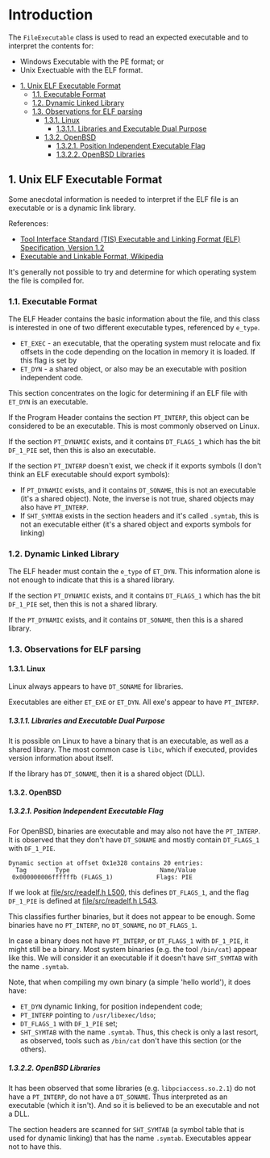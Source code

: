 # Introduction <!-- omit in toc -->

The `FileExecutable` class is used to read an expected executable and to
interpret the contents for:

* Windows Executable with the PE format; or
* Unix Exectuable with the ELF format.

- [1. Unix ELF Executable Format](#1-unix-elf-executable-format)
  - [1.1. Executable Format](#11-executable-format)
  - [1.2. Dynamic Linked Library](#12-dynamic-linked-library)
  - [1.3. Observations for ELF parsing](#13-observations-for-elf-parsing)
    - [1.3.1. Linux](#131-linux)
      - [1.3.1.1. Libraries and Executable Dual Purpose](#1311-libraries-and-executable-dual-purpose)
    - [1.3.2. OpenBSD](#132-openbsd)
      - [1.3.2.1. Position Independent Executable Flag](#1321-position-independent-executable-flag)
      - [1.3.2.2. OpenBSD Libraries](#1322-openbsd-libraries)

## 1. Unix ELF Executable Format

Some anecdotal information is needed to interpret if the ELF file is an
executable or is a dynamic link library.

References:

* [Tool Interface Standard (TIS) Executable and Linking Format (ELF)
  Specification, Version 1.2](https://refspecs.linuxfoundation.org/elf/elf.pdf)
* [Executable and Linkable Format,
  Wikipedia](https://en.wikipedia.org/wiki/Executable_and_Linkable_Format)

It's generally not possible to try and determine for which operating system the
file is compiled for.

### 1.1. Executable Format

The ELF Header contains the basic information about the file, and this class is
interested in one of two different executable types, referenced by `e_type`.

* `ET_EXEC` - an executable, that the operating system must relocate and fix
  offsets in the code depending on the location in memory it is loaded. If this
  flag is set by
* `ET_DYN` - a shared object, or also may be an executable with position
  independent code.

This section concentrates on the logic for determining if an ELF file with
`ET_DYN` is an executable.

If the Program Header contains the section `PT_INTERP`, this object can be
considered to be an executable. This is most commonly observed on Linux.

If the section `PT_DYNAMIC` exists, and it contains `DT_FLAGS_1` which has the
bit `DF_1_PIE` set, then this is also an executable.

If the section `PT_INTERP` doesn't exist, we check if it exports symbols (I
don't think an ELF executable should export symbols):

* If `PT_DYNAMIC` exists, and it contains `DT_SONAME`, this is not an executable
  (it's a shared object). Note, the inverse is not true, shared objects may also
  have `PT_INTERP`.
* If `SHT_SYMTAB` exists in the section headers and it's called `.symtab`, this is
  not an executable either (it's a shared object and exports symbols for linking)

### 1.2. Dynamic Linked Library

The ELF header must contain the `e_type` of `ET_DYN`. This information alone is
not enough to indicate that this is a shared library.

If the section `PT_DYNAMIC` exists, and it contains `DT_FLAGS_1` which has the
bit `DF_1_PIE` set, then this is not a shared library.

If the `PT_DYNAMIC` exists, and it contains `DT_SONAME`, then this is a shared
library.

### 1.3. Observations for ELF parsing

#### 1.3.1. Linux

Linux always appears to have `DT_SONAME` for libraries.

Executables are either `ET_EXE` or `ET_DYN`. All exe's appear to have
`PT_INTERP`.

##### 1.3.1.1. Libraries and Executable Dual Purpose

It is possible on Linux to have a binary that is an executable, as well as a
shared library. The most common case is `libc`, which if executed, provides
version information about itself.

If the library has `DT_SONAME`, then it is a shared object (DLL).

#### 1.3.2. OpenBSD

##### 1.3.2.1. Position Independent Executable Flag

For OpenBSD, binaries are executable and may also not have the `PT_INTERP`. It
is observed that they don't have `DT_SONAME` and mostly contain `DT_FLAGS_1`
with `DF_1_PIE`.

```text
Dynamic section at offset 0x1e328 contains 20 entries:
  Tag        Type                         Name/Value
 0x000000006ffffffb (FLAGS_1)            Flags: PIE
```

If we look at [file/src/readelf.h
L500](https://github.com/file/file/blob/445f387/src/readelf.h#L500), this
defines `DT_FLAGS_1`, and the flag `DF_1_PIE` is defined at [file/src/readelf.h
L543](https://github.com/file/file/blob/445f387/src/readelf.h#L543).

This classifies further binaries, but it does not appear to be enough. Some
binaries have no `PT_INTERP`, no `DT_SONAME`, no `DT_FLAGS_1`.

In case a binary does not have `PT_INTERP`, or `DT_FLAGS_1` with `DF_1_PIE`, it
might still be a binary. Most system binaries (e.g. the tool `/bin/cat`) appear
like this. We will consider it an executable if it doesn't have `SHT_SYMTAB`
with the name `.symtab`.

Note, that when compiling my own binary (a simple 'hello world'), it does have:

* `ET_DYN` dynamic linking, for position independent code;
* `PT_INTERP` pointing to `/usr/libexec/ldso`;
* `DT_FLAGS_1` with `DF_1_PIE` set;
* `SHT_SYMTAB` with the name `.symtab`. Thus, this check is only a last resort,
  as observed, tools such as `/bin/cat` don't have this section (or the others).

##### 1.3.2.2. OpenBSD Libraries

It has been observed that some libraries (e.g. `libpciaccess.so.2.1`) do not
have a `PT_INTERP`, do not have a `DT_SONAME`. Thus interpreted as an executable
(which it isn't). And so it is believed to be an executable and not a DLL.

The section headers are scanned for `SHT_SYMTAB` (a symbol table that is used
for dynamic linking) that has the name `.symtab`. Executables appear not to have
this.
